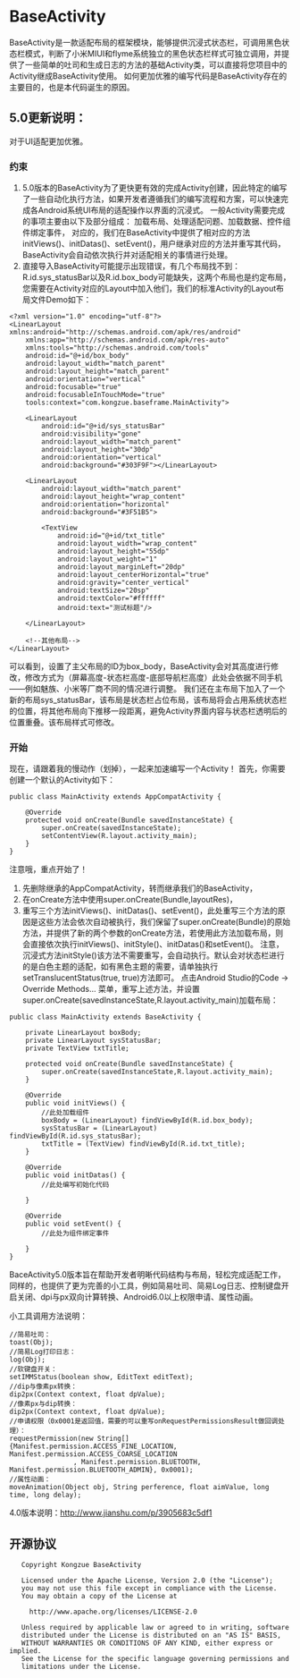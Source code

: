 # BaseActivity
BaseActivity是一款适配布局的框架模块，能够提供沉浸式状态栏，可调用黑色状态栏模式，判断了小米MIUI和flyme系统独立的黑色状态栏样式可独立调用，并提供了一些简单的吐司和生成日志的方法的基础Activity类，可以直接将您项目中的Activity继成BaseActivity使用。
如何更加优雅的编写代码是BaseActivity存在的主要目的，也是本代码诞生的原因。

## 5.0更新说明：
对于UI适配更加优雅。
### 约束
1) 5.0版本的BaseActivity为了更快更有效的完成Activity创建，因此特定的编写了一些自动化执行方法，如果开发者遵循我们的编写流程和方案，可以快速完成各Android系统UI布局的适配操作以界面的沉浸式。
一般Activity需要完成的事项主要由以下及部分组成：
加载布局、处理适配问题、加载数据、控件组件绑定事件，
对应的，我们在BaseActivity中提供了相对应的方法initViews()、initDatas()、setEvent()，用户继承对应的方法并重写其代码，BaseActivity会自动依次执行并对适配相关的事情进行处理。
2) 直接导入BaseActivity可能提示出现错误，有几个布局找不到：R.id.sys_statusBar以及R.id.box_body可能缺失，这两个布局也是约定布局，您需要在Activity对应的Layout中加入他们，我们的标准Activity的Layout布局文件Demo如下：
```
<?xml version="1.0" encoding="utf-8"?>
<LinearLayout xmlns:android="http://schemas.android.com/apk/res/android"
    xmlns:app="http://schemas.android.com/apk/res-auto"
    xmlns:tools="http://schemas.android.com/tools"
    android:id="@+id/box_body"
    android:layout_width="match_parent"
    android:layout_height="match_parent"
    android:orientation="vertical"
    android:focusable="true"
    android:focusableInTouchMode="true"
    tools:context="com.kongzue.baseframe.MainActivity">

    <LinearLayout
        android:id="@+id/sys_statusBar"
        android:visibility="gone"
        android:layout_width="match_parent"
        android:layout_height="30dp"
        android:orientation="vertical"
        android:background="#303F9F"></LinearLayout>

    <LinearLayout
        android:layout_width="match_parent"
        android:layout_height="wrap_content"
        android:orientation="horizontal"
        android:background="#3F51B5">

        <TextView
            android:id="@+id/txt_title"
            android:layout_width="wrap_content"
            android:layout_height="55dp"
            android:layout_weight="1"
            android:layout_marginLeft="20dp"
            android:layout_centerHorizontal="true"
            android:gravity="center_vertical"
            android:textSize="20sp"
            android:textColor="#ffffff"
            android:text="测试标题"/>

    </LinearLayout>

    <!--其他布局-->
</LinearLayout>
```
可以看到，设置了主父布局的ID为box_body，BaseActivity会对其高度进行修改，修改方式为（屏幕高度-状态栏高度-底部导航栏高度）此处会依据不同手机——例如魅族、小米等厂商不同的情况进行调整。
我们还在主布局下加入了一个新的布局sys_statusBar，该布局是状态栏占位布局，该布局将会占用系统状态栏的位置，将其他布局向下推移一段距离，避免Activity界面内容与状态栏透明后的位置重叠。该布局样式可修改。

### 开始
现在，请跟着我的慢动作（划掉），一起来加速编写一个Activity！
首先，你需要创建一个默认的Activity如下：
```
public class MainActivity extends AppCompatActivity {

    @Override
    protected void onCreate(Bundle savedInstanceState) {
        super.onCreate(savedInstanceState);
        setContentView(R.layout.activity_main);
    }
}
```
注意哦，重点开始了！
1) 先删除继承的AppCompatActivity，转而继承我们的BaseActivity，
2) 在onCreate方法中使用super.onCreate(Bundle,layoutRes)，
3) 重写三个方法initViews()、initDatas()、setEvent()，此处重写三个方法的原因是这些方法会依次自动被执行，我们保留了super.onCreate(Bundle)的原始方法，并提供了新的两个参数的onCreate方法，若使用此方法加载布局，则会直接依次执行initViews()、initStyle()、initDatas()和setEvent()。
注意，沉浸式方法initStyle()该方法不需要重写，会自动执行。默认会对状态栏进行的是白色主题的适配，如有黑色主题的需要，请单独执行setTranslucentStatus(true, true)方法即可。
点击Android Studio的Code -> Override Methods... 菜单，重写上述方法，并设置super.onCreate(savedInstanceState,R.layout.activity_main)加载布局：
```
public class MainActivity extends BaseActivity {

    private LinearLayout boxBody;
    private LinearLayout sysStatusBar;
    private TextView txtTitle;

    protected void onCreate(Bundle savedInstanceState) {
        super.onCreate(savedInstanceState,R.layout.activity_main);
    }

    @Override
    public void initViews() {
        //此处加载组件
        boxBody = (LinearLayout) findViewById(R.id.box_body);
        sysStatusBar = (LinearLayout) findViewById(R.id.sys_statusBar);
        txtTitle = (TextView) findViewById(R.id.txt_title);
    }

    @Override
    public void initDatas() {
        //此处编写初始化代码
        
    }

    @Override
    public void setEvent() {
        //此处为组件绑定事件
        
    }
}

```
BaceActivity5.0版本旨在帮助开发者明晰代码结构与布局，轻松完成适配工作，同样的，也提供了更为完善的小工具，例如简易吐司、简易Log日志、控制键盘开启关闭、dpi与px双向计算转换、Android6.0以上权限申请、属性动画。

小工具调用方法说明：
```
//简易吐司：
toast(Obj);
//简易Log打印日志：
log(Obj);
//软键盘开关：
setIMMStatus(boolean show, EditText editText);
//dip与像素px转换：
dip2px(Context context, float dpValue);
//像素px与dip转换：
dip2px(Context context, float dpValue);
//申请权限（0x0001是返回值，需要的可以重写onRequestPermissionsResult做回调处理）：
requestPermission(new String[]{Manifest.permission.ACCESS_FINE_LOCATION, Manifest.permission.ACCESS_COARSE_LOCATION
                , Manifest.permission.BLUETOOTH, Manifest.permission.BLUETOOTH_ADMIN}, 0x0001);
//属性动画：
moveAnimation(Object obj, String perference, float aimValue, long time, long delay);
```
4.0版本说明：http://www.jianshu.com/p/3905683c5df1

## 开源协议
```
   Copyright Kongzue BaseActivity

   Licensed under the Apache License, Version 2.0 (the "License");
   you may not use this file except in compliance with the License.
   You may obtain a copy of the License at

     http://www.apache.org/licenses/LICENSE-2.0

   Unless required by applicable law or agreed to in writing, software
   distributed under the License is distributed on an "AS IS" BASIS,
   WITHOUT WARRANTIES OR CONDITIONS OF ANY KIND, either express or implied.
   See the License for the specific language governing permissions and
   limitations under the License.
```
